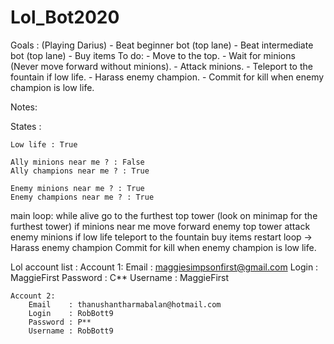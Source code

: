 # Lol_Bot2020

Goals :
    (Playing Darius)
    - Beat beginner bot (top lane)
    - Beat intermediate bot (top lane)
    - Buy items
To do:
    <!-- - Buy items level 1. -->
    - Move to the top.
    - Wait for minions (Never move forward without minions).
    - Attack minions.
    - Teleport to the fountain if low life.
    - Harass enemy champion.
    - Commit for kill when enemy champion is low life.




Notes:

States :

    Low life : True
    
    Ally minions near me ? : False
    Ally champions near me ? : True

    Enemy minions near me ? : True
    Enemy champions near me ? : True



main loop:
    while alive
        go to the furthest top tower (look on minimap for the furthest tower)
        if minions near me
            move forward enemy top tower 
            attack enemy minions
            if low life
                teleport to the fountain
                buy items
                restart loop ->
            Harass enemy champion
            Commit for kill when enemy champion is low life.

Lol account list :
    Account 1:
        Email    : maggiesimpsonfirst@gmail.com
        Login    : MaggieFirst
        Password : C**
        Username : MaggieFirst

    Account 2:
        Email    : thanushantharmabalan@hotmail.com
        Login    : RobBott9
        Password : P**
        Username : RobBott9